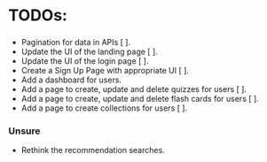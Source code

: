 # TODOs:

### 
- Pagination for data in APIs [ ].
- Update the UI of the landing page [ ].
- Update the UI of the login page [ ].
- Create a Sign Up Page with appropriate UI [ ].
- Add a dashboard for users.
- Add a page to create, update and delete quizzes for users [ ].
- Add a page to create, update and delete flash cards for users [ ].
- Add a page to create collections for users [ ].

### Unsure

- Rethink the recommendation searches.

